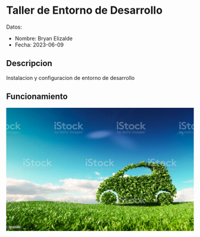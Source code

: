 # Taller de Entorno de Desarrollo 

Datos: 

- Nombre: Bryan Elizalde
- Fecha: 2023-06-09
 
 ## Descripcion 
Instalacion y configuracion de entorno de desarrollo 

## Funcionamiento


![](img/carro.jpg)
